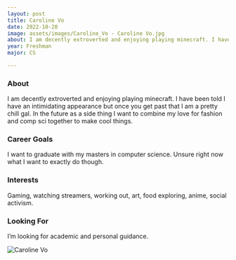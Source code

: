 ```yaml
---
layout: post
title: Caroline Vo 
date: 2022-10-20
image: assets/images/Caroline_Vo - Caroline Vo.jpg
about: I am decently extroverted and enjoying playing minecraft. I have been told I have an intimidating appearance but once you get past that I am a pretty chill gal. In the future as a side thing I want to combine my love for fashion and comp sci together to make cool things. 
year: Freshman
major: CS

---
```


### About

I am decently extroverted and enjoying playing minecraft. I have been told I have an intimidating appearance but once you get past that I am a pretty chill gal. In the future as a side thing I want to combine my love for fashion and comp sci together to make cool things. 

### Career Goals

I want to graduate with my masters in computer science. Unsure right now what I want to exactly do though. 

### Interests

Gaming, watching streamers, working out, art, food exploring, anime, social activism. 

### Looking For

I’m looking for academic and personal guidance. 

<div class="text-center my-5">
    <img src="https://sase-drexel.github.io/mentorship-2021/assets/images/Caroline_Vo.jpg" alt="Caroline Vo" class="rounded post-img" />
</div>
